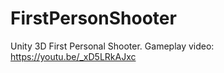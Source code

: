 # FirstPersonShooter
Unity 3D First Personal Shooter.
Gameplay video: https://youtu.be/_xD5LRkAJxc 
